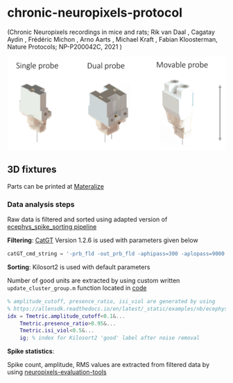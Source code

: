 # chronic-neuropixels-protocol
(Chronic Neuropixels recordings in mice and rats; Rik van Daal , Cagatay Aydin , Frédéric Michon , Arno Aarts , Michael Kraft , Fabian Kloosterman, Nature Protocols; NP-P200042C, 2021 )

![alt text](fixtures_overview.jpg)

## 3D fixtures
Parts can be printed at [Materalize](https://www.materialise.com/en/manufacturing?gclid=Cj0KCQiA3smABhCjARIsAKtrg6KI-4CloUFmDMtG961YggM_I_BZ4re97FsboS6jPqCWgjePmS5XPqQaAv8xEALw_wcB)

### Data analysis steps
Raw data is filtered and sorted using adapted version of [ecephys_spike_sorting pipeline](https://github.com/jenniferColonell/ecephys_spike_sorting)


__Filtering__: [CatGT](https://billkarsh.github.io/SpikeGLX/#catgt) Version 1.2.6 is used with parameters given below

```python
catGT_cmd_string = '-prb_fld -out_prb_fld -aphipass=300 -aplopass=9000 -gbldmx -gfix=0.4,0.10,0.02'
```

__Sorting__: Kilosort2 is used with default parameters

Number of good units are extracted by using custom written `update_cluster_group.m` function located in [code](https://github.com/nerf-common/chronic-neuropixels-protocol/blob/master/code)

```matlab
% amplitude_cutoff, presence_ratio, isi_viol are generated by using
% https://allensdk.readthedocs.io/en/latest/_static/examples/nb/ecephys_quality_metrics.html
idx = Tmetric.amplitude_cutoff<0.1&... 
    Tmetric.presence_ratio>0.95&...
    Tmetric.isi_viol<0.5&...
    ig; % index for Kilosort2 'good' label after noise removal
```	
__Spike statistics__:

Spike count, amplitude, RMS values are extracted from filtered data by using [neuropixels-evaluation-tools](https://github.com/jenniferColonell/Neuropixels_evaluation_tools) 
